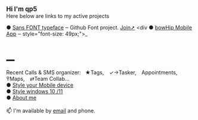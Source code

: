 <big><b>Hi I'm qp5 </big></b></br>
Here below are links to my active projects<br>

 ● <a href="https://github.com/qp5/FONT">Sans FONT typeface</a> ‒ Github Font project. <a href="mailto: support@bowhip.org">Join➚</a> <div
 ● <a href="https://github.com/qp5/FONT">bowHip Mobile App</a> ‒ style="font-size: 49px;">_&nbsp;</span>
  <div style="font-size: 49px;">_&nbsp;</div>
  
Recent Calls & SMS organizer:   ★Tags, ✓→Tasker, Appointments,  ߉Maps, ⇄Team Collab... 
<br>
 ● <a target="_blank" href="https://codepen.io/qp5/full/WNGbLBy">Style your Mobile device</a>
<br>
 ● <a target="_blank" href="https://codepen.io/qp5/project/full/ZmBrJo">Style windows 10 /11 </a>
<br>
 ● <a target="_blank" href="https://bowhip.org/about-me.htm">About me</a><br>
<br>
📫 I'm available by <a href="mailto: support@bowhip.org">email</a> and phone.
